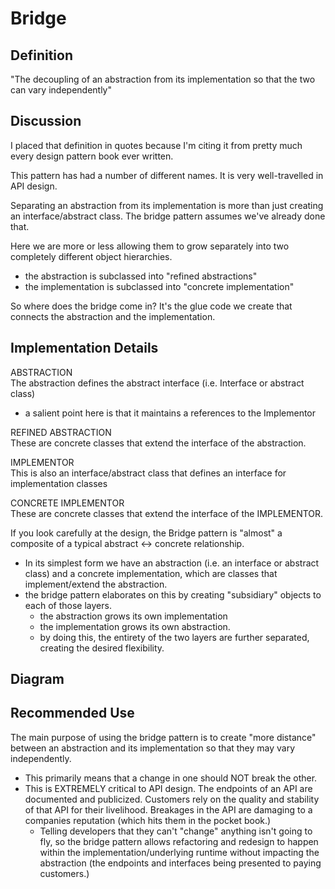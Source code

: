 # Bridge 

## Definition
"The decoupling of an abstraction from its implementation so that the two can
vary independently"

## Discussion
I placed that definition in quotes because I'm citing it from pretty much every 
design pattern book ever written. 

This pattern has had a number of different names. It is very well-travelled in 
API design. 

Separating an abstraction from its implementation is more than just creating an 
interface/abstract class. The bridge pattern assumes we've already done that. 

Here we are more or less allowing them to grow separately into two completely different
object hierarchies. 
- the abstraction is subclassed into "refined abstractions"
- the implementation is subclassed into "concrete implementation"

So where does the bridge come in? It's the glue code we create that connects the
abstraction and the implementation. 


## Implementation Details
ABSTRACTION<br>
The abstraction defines the abstract interface (i.e. Interface or abstract class)
- a salient point here is that it maintains a references to the Implementor

REFINED ABSTRACTION <br>
These are concrete classes that extend the interface of the abstraction. 

IMPLEMENTOR<br>
This is also an interface/abstract class that defines an interface for implementation
classes

CONCRETE IMPLEMENTOR<br>
These are concrete classes that extend the interface of the IMPLEMENTOR.

If you look carefully at the design, the Bridge pattern is "almost" a composite
of a typical abstract <-> concrete relationship. 
- In its simplest form we have an abstraction (i.e. an interface or abstract class) 
and a concrete implementation, which are classes that implement/extend the abstraction.
- the bridge pattern elaborates on this by creating "subsidiary" objects to each of 
those layers. 
    - the abstraction grows its own implementation
    - the implementation grows its own abstraction. 
    - by doing this, the entirety of the two layers are further separated, creating
    the desired flexibility. 

## Diagram

## Recommended Use
The main purpose of using the bridge pattern is to create "more distance" between 
an abstraction and its implementation so that they may vary independently. 
- This primarily means that a change in one should NOT break the other. 
- This is EXTREMELY critical to API design. The endpoints of an API are documented
and publicized. Customers rely on the quality and stability of that API for their
livelihood. Breakages in the API are damaging to a companies reputation (which hits
them in the pocket book.)
    - Telling developers that they can't "change" anything isn't going to fly, so
    the bridge pattern allows refactoring and redesign to happen within the
    implementation/underlying runtime without impacting the abstraction (the
    endpoints and interfaces being presented to paying customers.)